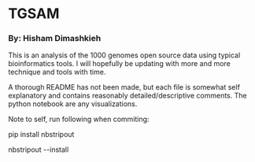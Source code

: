 # TGSAM
### By: Hisham Dimashkieh

This is an analysis of the 1000 genomes open source data using typical bioinformatics tools. I will hopefully be updating with more and more technique and tools with time.

A thorough README has not been made, but each file is somewhat self explanatory and contains reasonably detailed/descriptive comments. The python notebook are any visualizations.

Note to self, run following when commiting:

pip install nbstripout

nbstripout --install
